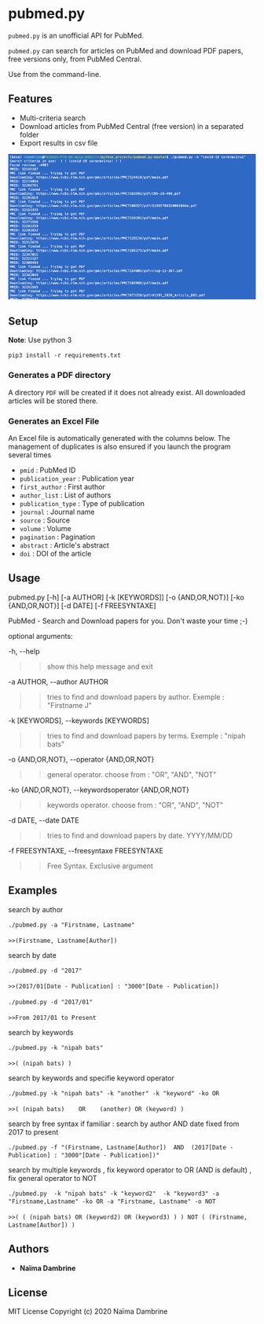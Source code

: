 pubmed.py
=========

`pubmed.py` is an unofficial API for PubMed. 

`pubmed.py` can search for articles on PubMed and download PDF papers, free versions only, from PubMed Central. 

Use from the command-line.

Features
--------
* Multi-criteria search
* Download articles from PubMed Central (free version) in a separated folder
* Export results in csv file 



![](images/screenshot.png)

Setup
-----
**Note**: Use python 3
```
pip3 install -r requirements.txt
```
### Generates a PDF directory 

A directory `PDF` will be created if it does not already exist. All downloaded articles will be stored there.

### Generates an Excel File

An Excel file is automatically generated with the columns below. 
The management of duplicates is also ensured if you launch the program several times

* `pmid` : PubMed ID
* `publication_year` : Publication year
* `first_author` : First author
* `author_list` : List of authors 
* `publication_type` : Type of publication
* `journal` : Journal name
* `source` : Source
* `volume` : Volume
* `pagination` : Pagination
* `abstract` : Article's abstract
* `doi` : DOI of the article

Usage
-----
pubmed.py [-h] [-a AUTHOR] [-k [KEYWORDS]] [-o {AND,OR,NOT}]
[-ko {AND,OR,NOT}] [-d DATE] [-f FREESYNTAXE]

PubMed - Search and Download papers for you. Don't waste your time ;-)

optional arguments:

-h, --help            
>>show this help message and exit

-a AUTHOR, --author AUTHOR
>>tries to find and download papers by author. Exemple :
"Firstname J"

-k [KEYWORDS], --keywords [KEYWORDS]
>>tries to find and download papers by terms. Exemple :
"nipah bats"

-o {AND,OR,NOT}, --operator {AND,OR,NOT}
>>general operator. choose from : "OR", "AND", "NOT"

-ko {AND,OR,NOT}, --keywordsoperator {AND,OR,NOT}
>>keywords operator. choose from : "OR", "AND", "NOT"

-d DATE, --date DATE  
>>tries to find and download papers by date. YYYY/MM/DD

-f FREESYNTAXE, --freesyntaxe FREESYNTAXE
>>Free Syntax. Exclusive argument

Examples
--------
search by author
```
./pubmed.py -a "Firstname, Lastname"

>>(Firstname, Lastname[Author])
```

search by date
```
./pubmed.py -d "2017"

>>(2017/01[Date - Publication] : "3000"[Date - Publication])

./pubmed.py -d "2017/01"

>>From 2017/01 to Present
```


search by keywords
```
./pubmed.py -k "nipah bats"

>>( (nipah bats) )
```

search by keywords and  specifie keyword operator
```
./pubmed.py -k "nipah bats" -k "another" -k "keyword" -ko OR

>>( (nipah bats)    OR    (another) OR (keyword) )
```


search by free syntax if familiar : search by author AND date fixed from 2017 to present
```
./pubmed.py -f "(Firstname, Lastname[Author])  AND  (2017[Date - Publication] : "3000"[Date - Publication])"
```


search by multiple keywords , fix keyword operator to OR (AND is default) , fix general operator to NOT 
```
./pubmed.py  -k "nipah bats" -k "keyword2"  -k "keyword3" -a "Firstname,Lastname" -ko OR -a "Firstname, Lastname" -o NOT

>>( ( (nipah bats) OR (keyword2) OR (keyword3) ) ) NOT ( (Firstname, Lastname[Author]) ) 
````

## Authors

* **Naïma Dambrine** 

## License

MIT License Copyright (c) 2020 Naïma Dambrine
